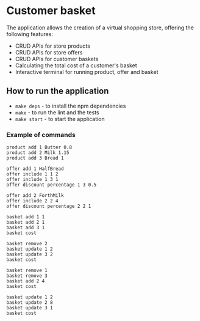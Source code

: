 # Customer basket

The application allows the creation of a virtual shopping store, offering the following features:

- CRUD APIs for store products
- CRUD APIs for store offers
- CRUD APIs for customer baskets
- Calculating the total cost of a customer's basket
- Interactive terminal for running product, offer and basket

## How to run the application

- `make deps` - to install the npm dependencies
- `make` - to run the lint and the tests
- `make start` - to start the application

### Example of commands
```
product add 1 Butter 0.8
product add 2 Milk 1.15
product add 3 Bread 1

offer add 1 HalfBread
offer include 1 1 2
offer include 1 3 1
offer discount percentage 1 3 0.5

offer add 2 ForthMilk
offer include 2 2 4
offer discount percentage 2 2 1

basket add 1 1
basket add 2 1
basket add 3 1
basket cost

basket remove 2
basket update 1 2
basket update 3 2
basket cost

basket remove 1
basket remove 3
basket add 2 4
basket cost

basket update 1 2
basket update 2 8
basket update 3 1
basket cost
```
